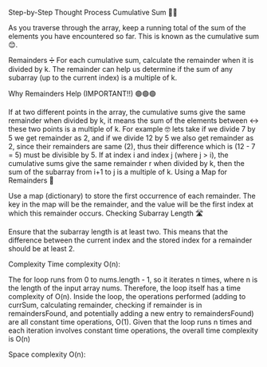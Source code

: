 Step-by-Step Thought Process
Cumulative Sum 🏃‍♂️

As you traverse through the array, keep a running total of the sum of the elements you have encountered so far. This is known as the cumulative sum 😊.

Remainders ➗
For each cumulative sum, calculate the remainder when it is divided by k. The remainder can help us determine if the sum of any subarray (up to the current index) is a multiple of k.

Why Remainders Help (IMPORTANT!!) 🟢🟢🟢

If at two different points in the array, the cumulative sums give the same remainder when divided by k, it means the sum of the elements between ↔️ these two points is a multiple of k.
For example 🤓 lets take if we divide 7 by 5 we get remainder as 2, and if we divide 12 by 5 we also get remainder as 2, since their remainders are same (2), thus their difference which is (12 - 7 = 5) must be divisible by 5.
If at index i and index j (where j > i), the cumulative sums give the same remainder r when divided by k, then the sum of the subarray from i+1 to j is a multiple of k.
Using a Map for Remainders 🤨

Use a map (dictionary) to store the first occurrence of each remainder.
The key in the map will be the remainder, and the value will be the first index at which this remainder occurs.
Checking Subarray Length 🛣️

Ensure that the subarray length is at least two. This means that the difference between the current index and the stored index for a remainder should be at least 2.

Complexity
Time complexity O(n):

The for loop runs from 0 to nums.length - 1, so it iterates n times, where n is the length of the input array nums. Therefore, the loop itself has a time complexity of O(n).
Inside the loop, the operations performed (adding to currSum, calculating remainder, checking if remainder is in remaindersFound, and potentially adding a new entry to remaindersFound) are all constant time operations, O(1).
Given that the loop runs n times and each iteration involves constant time operations, the overall time complexity is O(n)

Space complexity O(n):